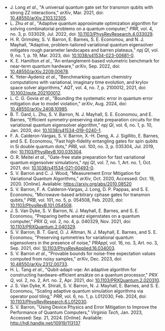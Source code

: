 * J. Long *et al.*, "A universal quantum gate set for transmon qubits with strong ZZ interactions," *arXiv*, Mar. 2021, doi: [10.48550/arXiv.2103.12305](https://doi.org/10.48550/arXiv.2103.12305).
* L. Zhu *et al.*, "Adaptive quantum approximate optimization algorithm for solving combinatorial problems on a quantum computer," *PRR*, vol. 4, no. 3, p. 033029, Jul. 2022, doi: [10.1103/PhysRevResearch.4.033029](https://doi.org/10.1103/PhysRevResearch.4.033029).
* H. R. Grimsley, S. V. Barron, E. Barnes, S. E. Economou, and N. J.  Mayhall, "Adaptive, problem-tailored variational quantum eigensolver mitigates rough parameter landscapes and barren plateaus," *npj QI*, vol. 9, no. 1, p. 19, Mar. 2023, doi: [10.1038/s41534-023-00681-0](https://doi.org/10.1038/s41534-023-00681-0).
* K. E. Hamilton *et al.*, "An entanglement-based volumetric benchmark for near-term quantum hardware," *arXiv*, Sep. 2022, doi: [10.48550/arXiv.2209.00678](https://doi.org/10.48550/arXiv.2209.00678).
* K. Yeter-Aydeniz *et al.*, "Benchmarking quantum chemistry computations with variational, imaginary time evolution, and krylov space solver algorithms," *AQT*, vol. 4, no. 7, p. 2100012, 2021, doi: [10.1002/qute.202100012](https://doi.org/10.1002/qute.202100012).
* L. C. G. Govia *et al.*, "Bounding the systematic error in quantum error mitigation due to model violation," *arXiv*, Aug. 2024, doi: [10.48550/arXiv.2408.10985](https://doi.org/10.48550/arXiv.2408.10985).
* B. T. Gard, L. Zhu, S. V. Barron, N. J. Mayhall, S. E. Economou, and E. Barnes, "Efficient symmetry-preserving state preparation circuits for the variational quantum eigensolver algorithm," *npj QI*, vol. 6, no. 1, p. 10, Jan. 2020, doi: [10.1038/s41534-019-0240-1](https://doi.org/10.1038/s41534-019-0240-1).
* F. A. Calderon-Vargas, S. V. Barron, X.-H. Deng, A. J. Sigillito, E.  Barnes, and S. E. Economou, "Fast high-fidelity entangling gates for spin qubits in Si double quantum dots," *PRB*, vol. 100, no. 3, p. 035304, Jul. 2019, doi: [10.1103/PhysRevB.100.035304](https://doi.org/10.1103/PhysRevB.100.035304).
* O. R. Meitei *et al.*, "Gate-free state preparation for fast variational quantum eigensolver simulations," *npj QI*, vol. 7, no. 1, Art. no. 1, Oct. 2021, doi: [10.1038/s41534-021-00493-0](https://doi.org/10.1038/s41534-021-00493-0).
* S. V. Barron and C. J. Wood, "Measurement Error Mitigation for Variational Quantum Algorithms," *arXiv*, Oct. 2020, Accessed: Oct. 19, 2020. \[Online\]. Available: https://arxiv.org/abs/2010.08520
* S. V. Barron, F. A. Calderon-Vargas, J. Long, D. P. Pappas, and S. E. Economou, "Microwave-based arbitrary cphase gates for transmon qubits," *PRB*, vol. 101, no. 5, p. 054508, Feb. 2020, doi: [10.1103/PhysRevB.101.054508](https://doi.org/10.1103/PhysRevB.101.054508).
* J. S. Van Dyke, S. V. Barron, N. J. Mayhall, E. Barnes, and S. E. Economou, "Preparing bethe ansatz eigenstates on a quantum computer," *PRX Q*, vol. 2, no. 4, p. 040329, Nov. 2021, doi: [10.1103/PRXQuantum.2.040329](https://doi.org/10.1103/PRXQuantum.2.040329).
* S. V. Barron, B. T. Gard, O. J. Altman, N. J. Mayhall, E. Barnes, and S. E. Economou, "Preserving symmetries for variational quantum eigensolvers in the presence of noise," *PRAppl*, vol. 16, no. 3, Art. no. 3, Sep. 2021, doi: [10.1103/PhysRevApplied.16.034003](https://doi.org/10.1103/PhysRevApplied.16.034003).
* S. V. Barron *et al.*, "Provable bounds for noise-free expectation values computed from noisy samples," *arXiv*, Dec. 2023, doi: [10.48550/arXiv.2312.00733](https://doi.org/10.48550/arXiv.2312.00733).
* H. L. Tang *et al.*, "Qubit-adapt-vqe: An adaptive algorithm for constructing hardware-efficient ansätze on a quantum processor," *PRX Q*, vol. 2, no. 2, Art. no. 2, Apr. 2021, doi: [10.1103/PRXQuantum.2.020310](https://doi.org/10.1103/PRXQuantum.2.020310).
* J. S. Van Dyke, K. Shirali, S. V. Barron, N. J. Mayhall, E. Barnes, and S. E. Economou, "Scaling adaptive quantum simulation algorithms via operator pool tiling," *PRR*, vol. 6, no. 1, p. L012030, Feb. 2024, doi: [10.1103/PhysRevResearch.6.L012030](https://doi.org/10.1103/PhysRevResearch.6.L012030).
* S. V. Barron, "Using Device Physics and Error Mitigation to Improve the Performance of Quantum Computers," *Virginia Tech*, Jan. 2023, Accessed: Sep. 21, 2024. \[Online\]. Available: http://hdl.handle.net/10919/113137